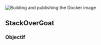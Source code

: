 ![Building and publishing the Docker image](https://github.com/AMTeam-Heig/Project_01/workflows/Building%20and%20publishing%20the%20Docker%20image/badge.svg)

## StackOverGoat 
### Objectif
